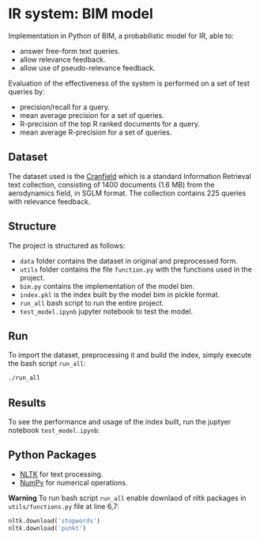 # IR system: BIM model
Implementation in Python of BIM, a probabilistic model for IR, able to:

- answer free-form text queries.
- allow relevance feedback.
- allow use of pseudo-relevance feedback.

Evaluation of the effectiveness of the system is performed on a set of test queries by:
- precision/recall for a query.
- mean average precision for a set of queries.
- R-precision of the top R ranked documents for a query.
- mean average R-precision for a set of queries.

## Dataset

The dataset used is the [Cranfield](http://ir.dcs.gla.ac.uk/resources/test_collections/cran/) which is a standard Information Retrieval text collection, consisting of 1400 documents (1.6 MB) from the aerodynamics field, in SGLM format. 
The collection contains 225 queries with relevance feedback.

## Structure

The project is structured as follows:
- `data` folder contains the dataset in original and preprocessed form.
- `utils` folder contains the file `function.py` with the functions used in the project.
- `bim.py` contains the implementation of the model bim.
- `index.pkl` is the index built by the model bim in pickle format.
- `run_all` bash script to run the entire project.
- `test_model.ipynb` jupyter notebook to test the model.

## Run

To import the dataset, preprocessing it and build the index, simply execute the bash script `run_all`:
```bash 
./run_all
```

## Results

To see the performance and usage of the index built, run the juptyer notebook `test_model.ipynb`:


## Python Packages

- [NLTK](https://www.nltk.org/) for text processing.
- [NumPy](https://numpy.org/) for numerical operations.

 **Warning**
 To run bash script `run_all` enable downlaod of nltk packages in `utils/functions.py` file at line 6,7:
 ```Python
 nltk.download('stopwords')
 nltk.download('punkt')
 ```
